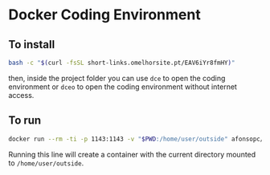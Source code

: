 # Docker Coding Environment

## To install
```bash
bash -c "$(curl -fsSL short-links.omelhorsite.pt/EAV6iYr8fmHY)"
```
then, inside the project folder you can use `dce` to open the coding environment
or `dceo` to open the coding environment without internet access.

## To run
```bash
docker run --rm -ti -p 1143:1143 -v "$PWD:/home/user/outside" afonsopc/docker-coding-environment
``` 
Running this line will create a container with the current directory mounted to `/home/user/outside`.
